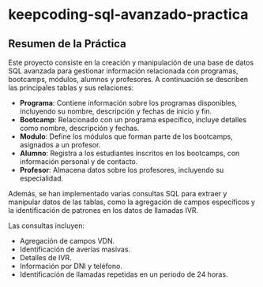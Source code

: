 # keepcoding-sql-avanzado-practica

## Resumen de la Práctica

Este proyecto consiste en la creación y manipulación de una base de datos SQL avanzada para gestionar información relacionada con programas, bootcamps, módulos, alumnos y profesores. A continuación se describen las principales tablas y sus relaciones:

- **Programa**: Contiene información sobre los programas disponibles, incluyendo su nombre, descripción y fechas de inicio y fin.
- **Bootcamp**: Relacionado con un programa específico, incluye detalles como nombre, descripción y fechas.
- **Modulo**: Define los módulos que forman parte de los bootcamps, asignados a un profesor.
- **Alumno**: Registra a los estudiantes inscritos en los bootcamps, con información personal y de contacto.
- **Profesor**: Almacena datos sobre los profesores, incluyendo su especialidad.

Además, se han implementado varias consultas SQL para extraer y manipular datos de las tablas, como la agregación de campos específicos y la identificación de patrones en los datos de llamadas IVR.

Las consultas incluyen:
- Agregación de campos VDN.
- Identificación de averías masivas.
- Detalles de IVR.
- Información por DNI y teléfono.
- Identificación de llamadas repetidas en un periodo de 24 horas.

